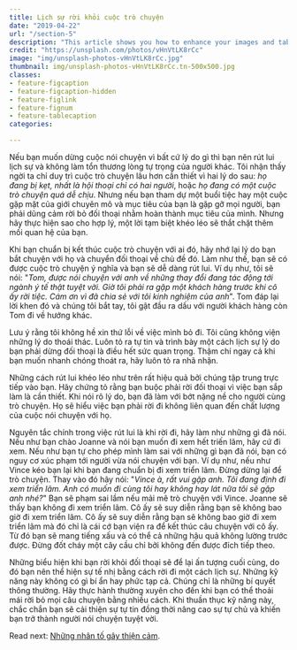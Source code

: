 ```yaml
---
title: Lịch sự rời khỏi cuộc trò chuyện
date: "2019-04-22"
url: "/section-5"
description: "This article shows you how to enhance your images and tables with features such as captions and alternative stylings."
credit: "https://unsplash.com/photos/vHnVtLK8rCc"
image: "img/unsplash-photos-vHnVtLK8rCc.jpg"
thumbnail: img/unsplash-photos-vHnVtLK8rCc.tn-500x500.jpg
classes:
- feature-figcaption
- feature-figcaption-hidden
- feature-figlink
- feature-fignum
- feature-tablecaption
categories:

---
```

Nếu bạn muốn dừng cuộc nói chuyện vì bất cứ lý do gì thì bạn nên rút lui lịch sự và không làm tổn thương lòng tự trọng của người khác. Tôi nhận thấy ngời ta chỉ duy trì cuộc trò chuyện lâu hơn cần thiết vì hai lý do sau: _họ đang bị kẹt, nhất là hội thoại chỉ có hai người_, hoặc _họ đang có một cuộc trò chuyện quá dễ chịu_. Nhưng nếu bạn tham dự một buổi tiệc hay một cuộc gặp mặt của giới chuyên mô và mục tiêu của bạn là gặp gỡ mọi người, bạn phải dũng cảm rời bỏ đối thoại nhằm hoàn thành mục tiêu của mình. Nhưng hãy thực hiện sao cho hợp lý, một lời tạm biệt khéo léo sẽ thắt chặt thêm mối quan hệ của bạn.

Khi bạn chuẩn bị kết thúc cuộc trò chuyện với ai đó, hãy nhớ lại lý do bạn bắt chuyện với họ và chuyển đối thoại về chủ đề đó. Làm như thế, bạn sẽ có được cuộc trò chuyện ý nghĩa và bạn sẽ dễ dàng rút lui. Ví dụ như, tôi sẽ nói: "_Tom, được nói chuyện với anh về những thay đổi đang tác động tới ngành ý tế thật tuyệt vời. Giờ tôi phải ra gặp một khách hàng trước khi cô ấy rời tiệc. Cám ơn vì đã chia sẻ với tôi kinh nghiệm của anh_". Tom đáp lại lời khen đó và chúng tôi bắt tay, tôi gật đầu ra dấu với người khách hàng còn Tom đi về hướng khác.

Lưu ý rằng tôi không hề xin thứ lỗi về việc mình bỏ đi. Tôi cũng không viện những lý do thoái thác. Luôn tỏ ra tự tin và trình bày một cách lịch sự lý do bạn phải dừng đối thoại là điều hết sức quan trọng. Thậm chí ngay cả khi bạn muốn nhanh chóng thoát ra, hãy luôn tỏ ra nhã nhặn.

Những cách rút lui khéo léo như trên rất hiệu quả bởi chúng tập trung trực tiếp vào bạn. Hãy chứng tỏ rằng bạn buộc phải rời đối thoại vì việc bạn sắp làm là cần thiết. Khi nói rõ lý do, bạn đã làm với bớt nặng nề cho người cùng trò chuyện. Họ sẽ hiểu việc bạn phải rời đi không liên quan đến chất lượng của cuộc nói chuyện với họ.

Nguyên tắc chính trong việc rút lui là khi rời đi, hãy làm như những gì đã nói. Nếu như bạn chào Joanne và nói bạn muốn đi xem hết triến lãm, hãy cứ đi xem. Nếu như bạn tự cho phép mình làm sai với những gì bạn đã nói, bạn có nguy cơ xúc phạm tới người vừa nói chuyện với bạn. Ví dụ như, nếu như Vince kéo bạn lại khi bạn đang chuẩn bị đi xem triển lãm. Đừng dừng lại để trò chuyện. Thay vào đó hãy nói: "_Vince à, rất vui gặp anh. Tôi đang định đi xem triển lãm. Anh có muốn đi cùng tôi hay không hay lát nữa tôi sẽ gặp anh nhé?_" Bạn sẽ phạm sai lầm nếu mải mê trò chuyện với Vince. Joanne sẽ thấy bạn không đi xem triển lãm. Cô ấy sẽ suy diễn rằng bạn sẽ không bao giờ đi xem triển lãm. Cô ấy sẽ suy diễn rằng bạn sẽ không bao giờ đi xem triển lãm mà đó chỉ là cái cớ bạn viện ra để kết thúc câu chuyện với cô ấy. Từ đó bạn sẽ mang tiếng xấu và có thể cả những hậu quả không lường trước được. Đừng đốt cháy một cây cầu chỉ bởi không đến được đích tiếp theo.

Những biểu hiện khi bạn rời khỏi đối thoại sẽ để lại ấn tượng cuối cùng, do đó bạn nên thể hiện sự tế nhị bằng cách rời đi một cách lịch sự. Những kỹ năng này không có gì bí ẩn hay phức tạp cả. Chúng chỉ là những bí quyết thông thường. Hãy thực hành thường xuyên cho đến khi bạn có thể thoải mái rời bỏ mọi câu chuyện bằng nhiều cách. Khi thuần thục kỹ năng này, chắc chắn bạn sẽ cải thiện sự tự tin đồng thời nâng cao sự tự chủ và khiến bạn trở thành người nói chuyện tuyệt vời.

Read next: [Những nhân tố gây thiện cảm](/section-6).
